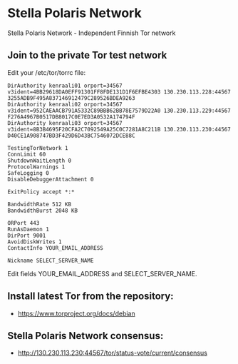 # Stella Polaris Network
Stella Polaris Network - Independent Finnish Tor network

## Join to the private Tor test network

Edit your /etc/tor/torrc file:

```
DirAuthority kenraali01 orport=34567 v3ident=4BB29618DA0EFF91301FF8FDE131D1F6EFBE4303 130.230.113.228:44567 3255ADB9F495A837146912479C289526BDEA9263
DirAuthority kenraali02 orport=34567 v3ident=952CAEAACB791A5332C89BBB62BB78E7579D22A0 130.230.113.229:44567 F276A4967B0517DB8017C0E7ED3A0532A174794F
DirAuthority kenraali03 orport=34567 v3ident=8B3B4695F20CFA2C7092549A25C0C7281A8C211B 130.230.113.230:44567 D40CE1A908747BD3F429D6D43BC7546072DCE88C

TestingTorNetwork 1
ConnLimit 60
ShutdownWaitLength 0
ProtocolWarnings 1
SafeLogging 0
DisableDebuggerAttachment 0

ExitPolicy accept *:*

BandwidthRate 512 KB
BandwidthBurst 2048 KB

ORPort 443
RunAsDaemon 1
DirPort 9001
AvoidDiskWrites 1
ContactInfo YOUR_EMAIL_ADDRESS

Nickname SELECT_SERVER_NAME
```

Edit fields YOUR_EMAIL_ADDRESS and SELECT_SERVER_NAME.

## Install latest Tor from the repository:

* https://www.torproject.org/docs/debian

## Stella Polaris Network consensus:

* http://130.230.113.230:44567/tor/status-vote/current/consensus
